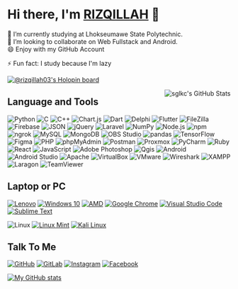 # Hi there, I'm <a href='https://github.com/rizqillah-pnl'>RIZQILLAH</a> 👋


<!-- **rizqillah-pnl/rizqillah-pnl** is a ✨ _special_ ✨ repository because its `README.md` (this file) appears on your GitHub profile. -->

<!-- Here are some ideas to get you started: -->

🔭 I’m currently studying at Lhokseumawe State Polytechnic.<br>
👯 I’m looking to collaborate on Web Fullstack and Android.<br>
😄 Enjoy with my GitHub Account<br>

⚡ Fun fact: I study because I'm lazy

<!-- - 🌱 I’m currently learning ...
- 
- 🤔 I’m looking for help with ...
- 💬 Ask me about ...
- 📫 How to reach me: ...
- 😄 Pronouns: ...
- ⚡ Fun fact: ... -->

[![@rizqillah03's Holopin board](https://holopin.me/rizqillah03)](https://holopin.io/@rizqillah03)

<img align="right" alt="sglkc's GitHub Stats" src="https://github-readme-stats.vercel.app/api/top-langs/?username=rizqillah-pnl&layout=compact&langs_count=6&theme=tokyonight&border_color=30363d">

## Language and Tools
![Python](https://img.shields.io/static/v1?style=badge&message=Python&color=3776AB&logo=Python&logoColor=FFFFFF&label=)
![C](https://img.shields.io/static/v1?style=badge&message=C&color=222222&logo=C&logoColor=A8B9CC&label=)
![C++](https://img.shields.io/static/v1?style=badge&message=C%2B%2B&color=00599C&logo=C%2B%2B&logoColor=FFFFFF&label=)
![Chart.js](https://img.shields.io/static/v1?style=badge&message=Chart.js&color=FF6384&logo=Chart.js&logoColor=FFFFFF&label=)
![Dart](https://img.shields.io/static/v1?style=badge&message=Dart&color=0175C2&logo=Dart&logoColor=FFFFFF&label=)
![Delphi](https://img.shields.io/static/v1?style=badge&message=Delphi&color=EE1F35&logo=Delphi&logoColor=FFFFFF&label=)
![Flutter](https://img.shields.io/static/v1?style=badge&message=Flutter&color=02569B&logo=Flutter&logoColor=FFFFFF&label=)
![FileZilla](https://img.shields.io/static/v1?style=badge&message=FileZilla&color=BF0000&logo=FileZilla&logoColor=FFFFFF&label=)
![Firebase](https://img.shields.io/static/v1?style=badge&message=Firebase&color=222222&logo=Firebase&logoColor=FFCA28&label=)
![JSON](https://img.shields.io/static/v1?style=badge&message=JSON&color=000000&logo=JSON&logoColor=FFFFFF&label=)
![jQuery](https://img.shields.io/static/v1?style=badge&message=jQuery&color=0769AD&logo=jQuery&logoColor=FFFFFF&label=)
![Laravel](https://img.shields.io/static/v1?style=badge&message=Laravel&color=FF2D20&logo=Laravel&logoColor=FFFFFF&label=)
![NumPy](https://img.shields.io/static/v1?style=badge&message=NumPy&color=013243&logo=NumPy&logoColor=FFFFFF&label=)
![Node.js](https://img.shields.io/static/v1?style=badge&message=Node.js&color=339933&logo=Node.js&logoColor=FFFFFF&label=)
![npm](https://img.shields.io/static/v1?style=badge&message=npm&color=CB3837&logo=npm&logoColor=FFFFFF&label=)
![ngrok](https://img.shields.io/static/v1?style=badge&message=ngrok&color=1F1E37&logo=ngrok&logoColor=FFFFFF&label=)
![MySQL](https://img.shields.io/static/v1?style=badge&message=MySQL&color=4479A1&logo=MySQL&logoColor=FFFFFF&label=)
![MongoDB](https://img.shields.io/static/v1?style=badge&message=MongoDB&color=47A248&logo=MongoDB&logoColor=FFFFFF&label=)
![OBS Studio](https://img.shields.io/static/v1?style=badge&message=OBS+Studio&color=302E31&logo=OBS+Studio&logoColor=FFFFFF&label=)
![pandas](https://img.shields.io/static/v1?style=badge&message=pandas&color=150458&logo=pandas&logoColor=FFFFFF&label=)
![TensorFlow](https://img.shields.io/static/v1?style=badge&message=TensorFlow&color=FF6F00&logo=TensorFlow&logoColor=FFFFFF&label=)
![Figma](https://img.shields.io/static/v1?style=badge&message=Figma&color=F24E1E&logo=Figma&logoColor=FFFFFF&label=)
![PHP](https://img.shields.io/static/v1?style=badge&message=PHP&color=777BB4&logo=PHP&logoColor=FFFFFF&label=)
![phpMyAdmin](https://img.shields.io/static/v1?style=badge&message=phpMyAdmin&color=6C78AF&logo=phpMyAdmin&logoColor=FFFFFF&label=)
![Postman](https://img.shields.io/static/v1?style=badge&message=Postman&color=FF6C37&logo=Postman&logoColor=FFFFFF&label=)
![Proxmox](https://img.shields.io/static/v1?style=badge&message=Proxmox&color=E57000&logo=Proxmox&logoColor=FFFFFF&label=)
![PyCharm](https://img.shields.io/static/v1?style=badge&message=PyCharm&color=000000&logo=PyCharm&logoColor=FFFFFF&label=)
![Ruby](https://img.shields.io/static/v1?style=badge&message=Ruby&color=CC342D&logo=Ruby&logoColor=FFFFFF&label=)
![React](https://img.shields.io/static/v1?style=badge&message=React&color=222222&logo=React&logoColor=61DAFB&label=)
![JavaScript](https://img.shields.io/static/v1?style=badge&message=JavaScript&color=222222&logo=JavaScript&logoColor=F7DF1E&label=)
![Adobe Photoshop](https://img.shields.io/static/v1?style=badge&message=Adobe+Photoshop&color=31A8FF&logo=Adobe+Photoshop&logoColor=FFFFFF&label=)
![Qgis](https://img.shields.io/static/v1?style=badge&message=Qgis&color=589632&logo=Qgis&logoColor=FFFFFF&label=)
![Android](https://img.shields.io/static/v1?style=badge&message=Android&color=222222&logo=Android&logoColor=3DDC84&label=)
![Android Studio](https://img.shields.io/static/v1?style=badge&message=Android+Studio&color=222222&logo=Android+Studio&logoColor=3DDC84&label=)
![Apache](https://img.shields.io/static/v1?style=badge&message=Apache&color=D22128&logo=Apache&logoColor=FFFFFF&label=)
![VirtualBox](https://img.shields.io/static/v1?style=badge&message=VirtualBox&color=183A61&logo=VirtualBox&logoColor=FFFFFF&label=)
![VMware](https://img.shields.io/static/v1?style=badge&message=VMware&color=607078&logo=VMware&logoColor=FFFFFF&label=)
![Wireshark](https://img.shields.io/static/v1?style=badge&message=Wireshark&color=1679A7&logo=Wireshark&logoColor=FFFFFF&label=)
![XAMPP](https://img.shields.io/static/v1?style=badge&message=XAMPP&color=FB7A24&logo=XAMPP&logoColor=FFFFFF&label=)
![Laragon](https://img.shields.io/static/v1?style=badge&message=Laragon&color=0E83CD&logo=Laragon&logoColor=FFFFFF&label=)
![TeamViewer](https://img.shields.io/static/v1?style=badge&message=TeamViewer&color=004680&logo=TeamViewer&logoColor=FFFFFF&label=)


## Laptop or PC
[![Lenovo](https://img.shields.io/static/v1?style=badge&message=Lenovo&color=E2231A&logo=Lenovo&logoColor=FFFFFF&label=)](https://pcsupport.lenovo.com/id/id/products/laptops-and-netbooks/lenovo-v-series-laptops/v14-ada)
[![Windows 10](https://img.shields.io/static/v1?style=badge&message=Windows&color=0078D6&logo=Windows&logoColor=FFFFFF&label=)](https://support.microsoft.com/en-us/topic/march-8-2022-kb5011487-os-builds-19042-1586-19043-1586-and-19044-1586-8297eadb-3b8b-4ca5-9083-ca41a91c1c56)
[![AMD](https://img.shields.io/static/v1?style=badge&message=AMD&color=ED1C24&logo=AMD&logoColor=FFFFFF&label=)](https://www.amd.com/en/products/apu/amd-ryzen-3-3250u)
[![Google Chrome](https://img.shields.io/static/v1?style=badge&message=Google+Chrome&color=4285F4&logo=Google+Chrome&logoColor=FFFFFF&label=)](https://www.google.co.id/chrome/)
[![Visual Studio Code](https://img.shields.io/static/v1?style=badge&message=Visual+Studio+Code&color=007ACC&logo=Visual+Studio+Code&logoColor=FFFFFF&label=)](https://code.visualstudio.com)
[![Sublime Text](https://img.shields.io/static/v1?style=badge&message=Sublime+Text&color=222222&logo=Sublime+Text&logoColor=FF9800&label=)](https://www.sublimetext.com)

![Linux](https://img.shields.io/static/v1?style=badge&message=Linux&color=222222&logo=Linux&logoColor=FCC624&label=)
[![Linux Mint](https://img.shields.io/static/v1?style=badge&message=Linux+Mint&color=222222&logo=Linux+Mint&logoColor=87CF3E&label=)](https://linuxmint.com)
[![Kali Linux](https://img.shields.io/static/v1?style=badge&message=Kali+Linux&color=557C94&logo=Kali+Linux&logoColor=FFFFFF&label=)](https://www.kali.org/)


## Talk To Me
[![GitHub](https://img.shields.io/static/v1?style=badge&message=GitHub&color=181717&logo=GitHub&logoColor=FFFFFF&label=)](https://github.com/rizqillah-pnl)
[![GitLab](https://img.shields.io/static/v1?style=badge&message=GitLab&color=FC6D26&logo=GitLab&logoColor=FFFFFF&label=)](https://gitlab.com/rizqillah-pnl)
[![Instagram](https://img.shields.io/static/v1?style=badge&message=Instagram&color=E4405F&logo=Instagram&logoColor=FFFFFF&label=)](https://www.instagram.com/rizqillah03)
[![Facebook](https://img.shields.io/static/v1?style=badge&message=Facebook&color=1877F2&logo=Facebook&logoColor=FFFFFF&label=)](https://www.facebook.com/kazuryo.group)


[![My GitHub stats](https://github-readme-stats.vercel.app/api?username=rizqillah-pnl&count_private=true&show_icons=true&theme=dark)](https://github.com/anuraghazra/github-readme-stats)


